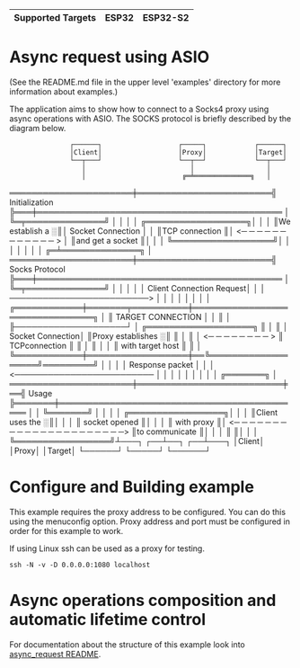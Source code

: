| Supported Targets | ESP32 | ESP32-S2 |
| ----------------- | ----- | -----   |

# Async request using ASIO

(See the README.md file in the upper level 'examples' directory for more information about examples.)

The application aims to show how to connect to a Socks4 proxy using async operations with ASIO. The SOCKS protocol is
briefly described by the diagram below.

                   ┌──────┐                   ┌─────┐            ┌──────┐
                   │Client│                   │Proxy│            │Target│
                   └──┬───┘                   └──┬──┘            └──┬───┘
                      │                          │                  │
                      │                        ╔═╧══════════════╗   │
══════════════════════╪════════════════════════╣ Initialization ╠═══╪════════════════════════════════════════════
                      │                        ╚═╤══════════════╝   │
                      │                          │                  │
  ╔══════════════════╗│                          │                  │
  ║We establish a   ░║│     Socket Connection    │                  │
  ║TCP connection    ║│ <─ ─ ─ ─ ─ ─ ─ ─ ─ ─ ─ ─ >                  │
  ║and get a socket  ║│                          │                  │
  ╚══════════════════╝│                          │                  │
                      │                          │                  │
                      │                        ╔═╧══════════════╗   │
══════════════════════╪════════════════════════╣ Socks Protocol ╠═══╪════════════════════════════════════════════
                      │                        ╚═╤══════════════╝   │
                      │                          │                  │
                      │ Client Connection Request│                  │
                      │ ─────────────────────────>                  │
                      │                          │                  │
                      │                          │                  │
                      │             ╔════════════╪═══════╤══════════╪════════════════════════════════╗
                      │             ║ TARGET CONNECTION  │          │                                ║
                      │             ╟────────────────────┘          │  ╔═══════════════════╗         ║
                      │             ║            │ Socket Connection│  ║Proxy establishes ░║         ║
                      │             ║            │ <─ ─ ─ ─ ─ ─ ─ ─ >  ║ TCPconnection     ║         ║
                      │             ║            │                  │  ║ with target host  ║         ║
                      │             ╚════════════╪══════════════════╪══╚═══════════════════╝═════════╝
                      │                          │                  │
                      │      Response packet     │                  │
                      │ <─────────────────────────                  │
                      │                          │                  │
                      │                          │                  │
                      │                          │  ╔═══════╗       │
══════════════════════╪══════════════════════════╪══╣ Usage ╠═══════╪════════════════════════════════════════════
                      │                          │  ╚═══════╝       │
                      │                          │                  │
   ╔═════════════════╗│                          │                  │
   ║Client uses the ░║│                          │                  │
   ║ socket opened   ║│                          │                  │
   ║ with proxy      ║│ <─ ─ ─ ─ ─ ─ ─ ─ ─ ─ ─ ─ ─ ─ ─ ─ ─ ─ ─ ─ ─ ─>
   ║to communicate   ║│                          │                  │
   ║                 ║│                          │                  │
   ╚═════════════════╝┴───┐                   ┌──┴──┐            ┌──┴───┐
                   │Client│                   │Proxy│            │Target│
                   └──────┘                   └─────┘            └──────┘


# Configure and Building example

This example requires the proxy address to be configured. You can do this using the menuconfig option.
Proxy address and port must be configured in order for this example to work.

If using Linux ssh can be used as a proxy for testing.

```
ssh -N -v -D 0.0.0.0:1080 localhost
```
# Async operations composition and automatic lifetime control

For documentation about the structure of this example look into [async\_request README](../async_request/README.md).

